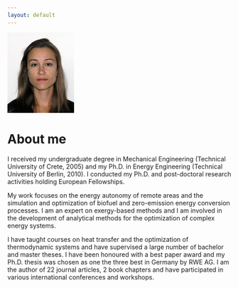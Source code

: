 ```yaml
---
layout: default
---
```


![Fontina Petrakopoulou](/files/fontina_profile.jpg)

About me
===========

I received my undergraduate degree in Mechanical Engineering
(Technical University of Crete, 2005) and my Ph.D. in Energy Engineering
(Technical University of Berlin, 2010). I conducted my Ph.D. and
post-doctoral research activities holding European Fellowships.

My work focuses on the energy autonomy of remote areas and the simulation
and optimization of biofuel and zero-emission energy conversion processes.
I am an expert on exergy-based methods and I am involved in the development
of analytical methods for the optimization of complex energy systems.

I have taught courses on heat transfer and the optimization of thermodynamic
systems and have supervised a large number of bachelor and master theses.
I have been honoured with a best paper award and my Ph.D. thesis was chosen
as one the three best in Germany by RWE AG. I am the author of 22 journal articles,
2 book chapters and have participated in various international conferences
and workshops.
